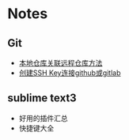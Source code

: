 # Notes
## Git
- [本地仓库关联远程仓库方法](https://github.com/littlecanace/Notes/wiki/%E6%9C%AC%E5%9C%B0%E4%BB%93%E5%BA%93%E5%85%B3%E8%81%94%E8%BF%9C%E7%A8%8B%E4%BB%93%E5%BA%93%E6%96%B9%E6%B3%95)
- [创建SSH Key连接github或gitlab](https://github.com/littlecanace/Notes/wiki/%E5%88%9B%E5%BB%BASSH-Key%E8%BF%9E%E6%8E%A5github%E6%88%96gitlab)
## sublime text3
- 好用的插件汇总
- 快捷键大全
